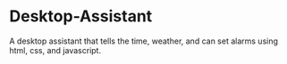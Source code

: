 # Desktop-Assistant
A desktop assistant that tells the time, weather, and can set alarms using html, css, and javascript.
